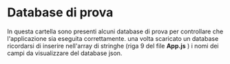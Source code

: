 # Database di prova
In questa cartella sono presenti alcuni database di prova per controllare che l'applicazione sia eseguita correttamente.
una volta scaricato un database ricordarsi di inserire nell'array di stringhe (riga 9 del file **App.js** ) i nomi dei campi da visualizzare del database json.
